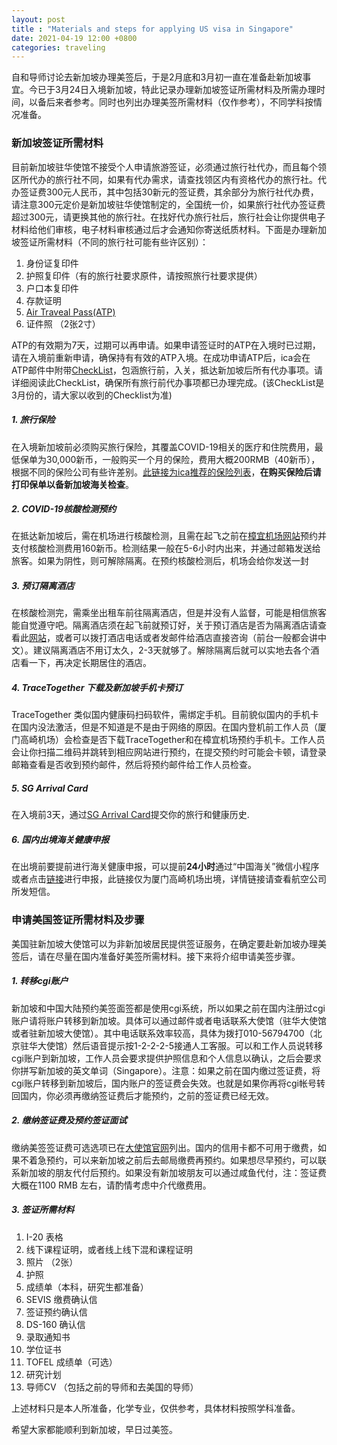 ```yaml
---
layout: post
title : "Materials and steps for applying US visa in Singapore"
date: 2021-04-19 12:00 +0800
categories: traveling
---
```


自和导师讨论去新加坡办理美签后，于是2月底和3月初一直在准备赴新加坡事宜。今已于3月24日入境新加坡，特此记录办理新加坡签证所需材料及所需办理时间，以备后来者参考。同时也列出办理美签所需材料（仅作参考），不同学科按情况准备。

### 新加坡签证所需材料

目前新加坡驻华使馆不接受个人申请旅游签证，必须通过旅行社代办，而且每个领区所代办的旅行社不同，如果有代办需求，请查找领区内有资格代办的旅行社。代办签证费300元人民币，其中包括30新元的签证费，其余部分为旅行社代办费，请注意300元定价是新加坡驻华使馆制定的，全国统一价，如果旅行社代办签证费超过300元，请更换其他的旅行社。在找好代办旅行社后，旅行社会让你提供电子材料给他们审核，电子材料审核通过后才会通知你寄送纸质材料。下面是办理新加坡签证所需材料（不同的旅行社可能有些许区别）：
1. 身份证复印件
2. 护照复印件（有的旅行社要求原件，请按照旅行社要求提供）
3. 户口本复印件
4. 存款证明
5. [Air Traveal Pass(ATP)](https://safetravel.ica.gov.sg/atp/apply-now) 
6. 证件照 （2张2寸）

ATP的有效期为7天，过期可以再申请。如果申请签证时的ATP在入境时已过期，请在入境前重新申请，确保持有有效的ATP入境。在成功申请ATP后，ica会在ATP邮件中附带[CheckList](/assets/Materials_And_Steps_For_Applying_Singapore_Visa/ATP_Checklist.pdf)，包涵旅行前，入关，抵达新加坡后所有代办事项。请详细阅读此CheckList，确保所有旅行前代办事项都已办理完成。(该CheckList是3月份的，请大家以收到的Checklist为准)

##### 1. 旅行保险

在入境新加坡前必须购买旅行保险，其覆盖COVID-19相关的医疗和住院费用，最低保单为30,000新币，一般购买一个月的保险，费用大概200RMB（40新币），根据不同的保险公司有些许差别。[此链接为ica推荐的保险列表](https://safetravel.ica.gov.sg/health/travelinsurance)，**在购买保险后请打印保单以备新加坡海关检查**。

##### 2. COVID-19核酸检测预约

在抵达新加坡后，需在机场进行核酸检测，且需在起飞之前在[樟宜机场网站](https://safetravel.changiairport.com/#/)预约并支付核酸检测费用160新币。检测结果一般在5-6小时内出来，并通过邮箱发送给旅客。如果为阴性，则可解除隔离。在预约核酸检测后，机场会给你发送一封

##### 3. 预订隔离酒店

在核酸检测完，需乘坐出租车前往隔离酒店，但是并没有人监督，可能是相信旅客能自觉遵守吧。隔离酒店须在起飞前就预订好，关于预订酒店是否为隔离酒店请查看此[网站](https://www.sha.org.sg)，或者可以拨打酒店电话或者发邮件给酒店直接咨询（前台一般都会讲中文）。建议隔离酒店不用订太久，2-3天就够了。解除隔离后就可以实地去各个酒店看一下，再决定长期居住的酒店。

##### 4. TraceTogether 下载及新加坡手机卡预订

TraceTogether 类似国内健康码扫码软件，需绑定手机。目前貌似国内的手机卡在国内没法激活，但是不知道是不是由于网络的原因。在国内登机前工作人员（厦门高崎机场）会检查是否下载TraceTogether和在樟宜机场预约手机卡。工作人员会让你扫描二维码并跳转到相应网站进行预约，在提交预约时可能会卡顿，请登录邮箱查看是否收到预约邮件，然后将预约邮件给工作人员检查。

##### 5. SG Arrival Card

在入境前3天，通过[SG Arrival Card](https://eservices.ica.gov.sg/sgarrivalcard/)提交你的旅行和健康历史.

##### 6. 国内出境海关健康申报

在出境前要提前进行海关健康申报，可以提前**24小时**通过“中国海关”微信小程序或者点击[链接](https://s.xiamenair.com/9fe377e)进行申报，此链接仅为厦门高崎机场出境，详情链接请查看航空公司所发短信。

### 申请美国签证所需材料及步骤

美国驻新加坡大使馆可以为非新加坡居民提供签证服务，在确定要赴新加坡办理美签后，请在尽量在国内准备好美签所需材料。接下来将介绍申请美签步骤。

##### 1. 转移cgi账户

新加坡和中国大陆预约美签面签都是使用cgi系统，所以如果之前在国内注册过cgi账户请将账户转移到新加坡。具体可以通过邮件或者电话联系大使馆（驻华大使馆或者驻新加坡大使馆）。其中电话联系效率较高，具体为拨打010-56794700（北京驻华大使馆）然后语音提示按1-2-2-2-5接通人工客服。可以和工作人员说转移cgi账户到新加坡，工作人员会要求提供护照信息和个人信息以确认，之后会要求你拼写新加坡的英文单词（Singapore）。注意：如果之前在国内缴过签证费，将cgi账户转移到新加坡后，国内账户的签证费会失效。也就是如果你再将cgi帐号转回国内，你必须再缴纳签证费后才能预约，之前的签证费已经无效。

##### 2. 缴纳签证费及预约签证面试

缴纳美签签证费可选选项已在[大使馆官网](https://www.ustraveldocs.com/sg_mn/sg-niv-paymentinfo.asp)列出。国内的信用卡都不可用于缴费，如果不着急预约，可以来新加坡之前后去邮局缴费再预约。如果想尽早预约，可以联系新加坡的朋友代付后预约。如果没有新加坡朋友可以通过咸鱼代付，注：签证费大概在1100 RMB 左右，请酌情考虑中介代缴费用。

##### 3. 签证所需材料

1. I-20 表格
2. 线下课程证明，或者线上线下混和课程证明
3. 照片 （2张）
4. 护照
5. 成绩单（本科，研究生都准备）
6. SEVIS 缴费确认信
7. 签证预约确认信
8. DS-160 确认信
9. 录取通知书
10. 学位证书
11. TOFEL 成绩单（可选）
12. 研究计划
13. 导师CV （包括之前的导师和去美国的导师）

上述材料只是本人所准备，化学专业，仅供参考，具体材料按照学科准备。



希望大家都能顺利到新加坡，早日过美签。







